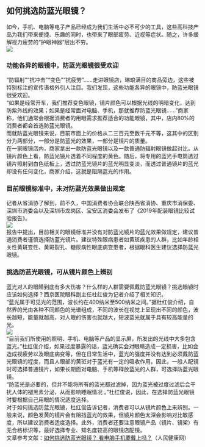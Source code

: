 ## 如何挑选防蓝光眼镜？  
如今，手机、电脑等电子产品已经成为我们生活中必不可少的工具，这些高科技产品为我们带来便捷、乐趣的同时，也带来了眼部疲劳、近视等症状。随之，许多缓解视力疲劳的“护眼神器”层出不穷。  
![](http://cdncms.v-keep.cn/wp-content/uploads/2019/12/u8329515663262461293fm26gp0.jpg)  
### 功能各异的眼镜中，防蓝光眼镜很受欢迎  
“防辐射”“抗冲击”“变色”“抗疲劳”……走进眼镜店，琳琅满目的商品旁边，这些被特别标注的宣传语格外引人注目。我们发现，这些功能各异的眼镜中，防蓝光眼镜很受欢迎。  
“如果是经常开车，我们推荐变色眼镜，镜片颜色可以根据光线的明暗变化，达到防紫外线的效果；如果是经常面对电脑、手机，那就推荐防蓝光眼镜……”商家称，他们通常会根据消费者的用眼需求推荐适合的功能眼镜，其中，店内80%的消费者都会首选防蓝光眼镜。  
而就防蓝光眼镜来说，目前市面上的价格从二三百元至数千元不等，这其中的区别分为两部分，一部分是防蓝光的效果，一部分是镜片的质量。  
在一家眼镜店内，商家拿出一款防蓝光眼镜以及一款普通防辐射眼镜做起对比。从镜片颜色上看，防蓝光镜片透着不同程度的黄色。随后，将专用的蓝光手电筒透过镜片照射到白色纸板上，透过防蓝光镜片的蓝光明显变淡，而透过普通镜片的蓝光却没有任何变化，商家介绍，这就是阻隔蓝光的作用。  
### 目前眼镜标准中，未对防蓝光效果做出规定  
记者从省消协了解到，前不久，中国消费者协会联合陕西省消协、重庆市消保委、深圳市消委会以及深圳市龙岗区、宝安区消委会发布了《2019年配装眼镜比较试验报告》。  
![](http://cdncms.v-keep.cn/wp-content/uploads/2019/12/u14784022531841000281fm26gp0.jpg)  
报告中提出，目前相关的眼镜标准并没有对防蓝光镜片的蓝光效果做规定，建议普通消费者谨慎选择防蓝光镜片。建议特殊眼病患者如黄斑疾患的人群，比如年龄相关性黄斑变性、黄斑裂孔、糖尿病性眼底病变患者，根据眼科医生建议选择防蓝光眼镜。  
### 挑选防蓝光眼镜，可从镜片颜色上辨别  
蓝光对人的眼睛到底有多大伤害？什么样的人群需要佩戴防蓝光眼镜？挑选眼镜时应该如何选择？西京医院眼科副主任杜红俊为记者介绍了相关知识。  
“蓝光属于可见光的范围，波长约在400纳米至500纳米之间。”据杜红俊介绍，自然界的光由各种不同颜色的光谱组成，不同的波长在视觉上呈现出不同的颜色，波长越短，能量就越高，对人眼的伤害也就越大，短波蓝光就属于具有较高能量的光。  
![](http://cdncms.v-keep.cn/wp-content/uploads/2019/12/5b8fe6e177ac640ac41fb18f_640.jpg)  
“目前我们所使用的照明、手机、电脑等产品的显示屏，所发出的光线中大多包含蓝光。”杜红俊介绍，如果过度暴露的话，蓝光确实会对眼睛造成一定损害，比如会造成视疲劳以及眼底病变等，但在日常生活中，蓝光的强度并没有达到必须戴防蓝光眼镜的程度，而且人眼部的黄斑对于蓝光有一定的吸收作用，因此，一般人配镜时可选择普通镜片，如果长期面对电脑、手机等释放蓝光的人群，可选择防蓝光眼镜。  
“防蓝光是必要的，但并不能将所有的蓝光都过滤掉，因为蓝光被过度过滤后会干扰人体的褪黑素分泌，从而影响睡眠情况 。”杜红俊说，因此，在选择防蓝光眼镜时要根据自己用眼的情况适度选择。  
对于如何挑选防蓝光眼镜，杜红俊告诉记者，消费者可以从镜片颜色上来辨别。一般来说，颜色发黄的镜片会有阻挡蓝光的效果，但镜片颜色太深会影响对比敏感度，所以建议消费者适度选择。此外，消费者还要注意眼镜产品（镜片、镜架）有无合格标识等，最好选择专业、知名度较高的眼镜店配镜。&nbsp;  
文章参考文献：<a href="http://health.people.com.cn/n1/2019/1118/c14739-31459579.html">如何挑选防蓝光眼镜？&nbsp;看电脑手机要戴上吗？</a>（人民健康网）  
